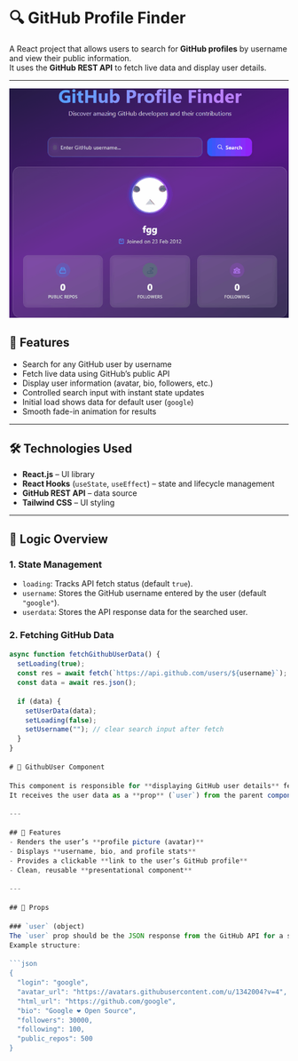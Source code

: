 # 🔍 GitHub Profile Finder

A React project that allows users to search for **GitHub profiles** by username and view their public information.  
It uses the **GitHub REST API** to fetch live data and display user details.

---
![alt text](<gif_images/Github profle Finder.gif>)

## 📌 Features

- Search for any GitHub user by username  
- Fetch live data using GitHub’s public API  
- Display user information (avatar, bio, followers, etc.)  
- Controlled search input with instant state updates  
- Initial load shows data for default user (`google`)  
- Smooth fade-in animation for results  

---

## 🛠️ Technologies Used

- **React.js** – UI library  
- **React Hooks** (`useState`, `useEffect`) – state and lifecycle management  
- **GitHub REST API** – data source  
- **Tailwind CSS** – UI styling  

---

## 🔑 Logic Overview

### 1. State Management
- `loading`: Tracks API fetch status (default `true`).  
- `username`: Stores the GitHub username entered by the user (default `"google"`).  
- `userdata`: Stores the API response data for the searched user.  

### 2. Fetching GitHub Data
```js
async function fetchGithubUserData() {
  setLoading(true);
  const res = await fetch(`https://api.github.com/users/${username}`);
  const data = await res.json();

  if (data) {
    setUserData(data);
    setLoading(false);
    setUsername(""); // clear search input after fetch
  }
}

# 👤 GithubUser Component

This component is responsible for **displaying GitHub user details** fetched from the GitHub API.  
It receives the user data as a **prop** (`user`) from the parent component (`Git_profile.jsx`).

---

## 📌 Features
- Renders the user’s **profile picture (avatar)**  
- Displays **username, bio, and profile stats**  
- Provides a clickable **link to the user’s GitHub profile**  
- Clean, reusable **presentational component**  

---

## 🔑 Props

### `user` (object)
The `user` prop should be the JSON response from the GitHub API for a specific username.  
Example structure:

```json
{
  "login": "google",
  "avatar_url": "https://avatars.githubusercontent.com/u/1342004?v=4",
  "html_url": "https://github.com/google",
  "bio": "Google ❤️ Open Source",
  "followers": 30000,
  "following": 100,
  "public_repos": 500
}

